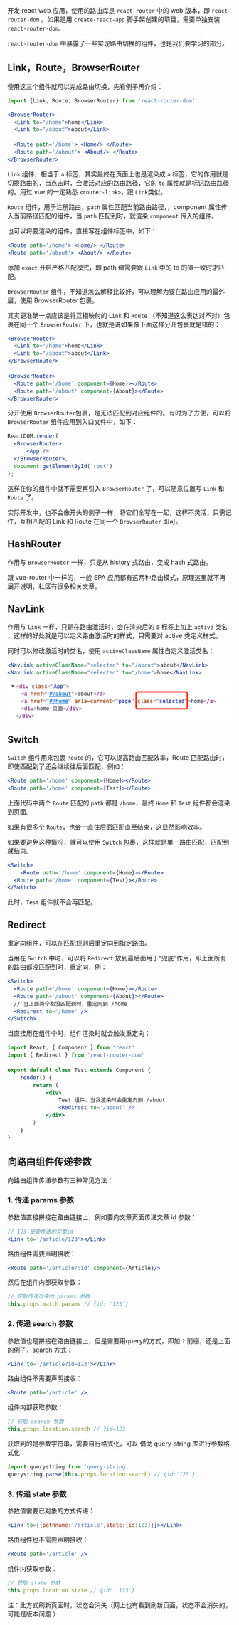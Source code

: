 开发 react web 应用，使用的路由库是 `react-router` 中的 web 版本，即 `react-router-dom` 。如果是用 `create-react-app` 脚手架创建的项目，需要单独安装 `react-router-dom`。

`react-router-dom` 中暴露了一些实现路由切换的组件，也是我们要学习的部分。



## Link，Route，BrowserRouter

使用这三个组件就可以完成路由切换，先看例子再介绍：

```js
import {Link, Route, BrowserRouter} from 'react-router-dom'
```

```jsx
<BrowserRouter>
  <Link to="/home">home</Link>
  <Link to="/about">about</Link>

  <Route path='/home'> <Home/> </Route>
  <Route path='/about'> <About/> </Route>
</BrowserRouter>
```



`Link` 组件，相当于 `a` 标签，其实最终在页面上也是渲染成 `a` 标签，它的作用就是切换路由的，当点击时，会激活对应的路由路径，它的 `to` 属性就是标记路由路径的。用过 vue 的一定熟悉 `<router-link>`，跟 `Link`类似。 



`Route` 组件，用于注册路由，`path` 属性匹配当前路由路径，，component 属性传入当前路径匹配的组件，当 `path` 匹配到时，就渲染 `component` 传入的组件。

也可以将要渲染的组件，直接写在组件标签中，如下：

```jsx
<Route path='/home'> <Home/> </Route>
<Route path='/about'> <About/> </Route>
```

添加 `exact` 开启严格匹配模式，即 path 值需要跟 `Link` 中的 to 的值一致时才匹配。

`BrowserRouter` 组件，不知道怎么解释比较好，可以理解为要在路由应用的最外层，使用 BrowserRouter 包裹。

其实更准确一点应该是将互相映射的 `Link` 和 `Route` （不知道这么表达对不对）包裹在同一个 `BrowserRouter` 下，也就是说如果像下面这样分开包裹就是错的：

```jsx
<BrowserRouter>
  <Link to="/home">home</Link>
  <Link to="/about">about</Link>
</BrowserRouter>

<BrowserRouter>
  <Route path='/home' component={Home}></Route>
  <Route path='/about' component={About}></Route>
</BrowserRouter>
```

分开使用 `BrowserRouter`包裹，是无法匹配到对应组件的。有时为了方便，可以将 `BrowserRouter` 组件应用到入口文件中，如下：

```jsx
ReactDOM.render(
  <BrowserRouter>
      <App />
  </BrowserRouter>,
  document.getElementById('root')
);
```

这样在你的组件中就不需要再引入 `BrowserRouter` 了，可以随意位置写 `Link` 和 `Route` 了。

实际开发中，也不会像开头的例子一样，将它们全写在一起，这样不灵活，只需记住，互相匹配的 Link 和 Route 在同一个 `BrowserRouter` 即可。



## HashRouter

作用与 `BrowserRouter` 一样，只是从 history 式路由，变成 hash 式路由。

跟 vue-router 中一样的，一般 SPA 应用都有这两种路由模式，原理这里就不再展开说明，社区有很多相关文章。



## NavLink

作用与 `Link` 一样，只是在路由激活时，会在渲染后的 a 标签上加上 `active` 类名 ，这样的好处就是可以定义路由激活时的样式，只需要对 active 类定义样式。

同时可以修改激活时的类名，使用 `activeClassName` 属性自定义激活类名：

```jsx
<NavLink activeClassName="selected" to="/about">about</NavLink>
<NavLink activeClassName="selected" to="/home">home</NavLink>
```

![image-20210831142543538](./images/image-20210831142543538.png)



## Switch

`Switch` 组件用来包裹 `Route` 的，它可以提高路由匹配效率，Route 匹配路由时，即使匹配到了还会继续往后面匹配，例如：

```jsx
<Route path='/home' component={Home}></Route>
<Route path='/home' component={Test}></Route>
```

上面代码中两个 `Route` 匹配的 `path` 都是 `/home`，最终 `Home` 和 `Test` 组件都会渲染到页面。

如果有很多个 `Route`，也会一直往后面匹配直至结束，这显然影响效率。

如果要避免这种情况，就可以使用 `Switch` 包裹，这样就是单一路由匹配，匹配到就结束。

```jsx
<Switch>
	<Route path='/home' component={Home}></Route>
  <Route path='/home' component={Test}></Route>
</Switch>
```

此时，`Test` 组件就不会再匹配。

## Redirect

重定向组件，可以在匹配规则后重定向到指定路由。

当用在 `Switch` 中时，可以将 `Redirect` 放到最后面用于“兜底”作用，即上面所有的路由都没匹配到时，重定向，例：

```jsx
<Switch>
  <Route path='/home' component={Home}></Route>
  <Route path='/about' component={About}></Route>
  // 当上面两个都没匹配到时，重定向到 /home
  <Redirect to="/home" />
</Switch>
```

当直接用在组件中时，组件渲染时就会触发重定向：

```jsx
import React, { Component } from 'react'
import { Redirect } from 'react-router-dom'

export default class Test extends Component {
    render() {
        return (
            <div>
                Test 组件，当我渲染时会重定向到 /about
                <Redirect to='/about' />
            </div>
        )
    }
}
```



## 向路由组件传递参数

向路由组件传递参数有三种常见方法：

### 1. 传递 params 参数

参数值直接拼接在路由链接上，例如要向文章页面传递文章 id 参数：

```jsx
// 123 是要传递的文章id
<Link to='/article/123'></Link>
```

路由组件需要声明接收：

```jsx
<Route path='/article/:id' component={Article}/>
```

然后在组件内部获取参数：

```js
// 获取传递过来的 params 参数
this.props.match.params // {id: '123'}
```

### 2. 传递 search 参数

参数值也是拼接在路由链接上，但是需要用query的方式，即加 `?` 前缀，还是上面的例子，search 方式：

```jsx
<Link to='/article?id=123'></Link>
```

路由组件不需要声明接收：

```jsx
<Route path='/article' />
```

组件内部获取参数：

```js
// 获取 search 参数
this.props.location.search // ?id=123
```

获取到的是参数字符串，需要自行格式化，可以 借助 query-string 库进行参数格式化：

```js
import querystring from 'query-string'
querystring.parse(this.props.location.search) // {id:'123'}
```



### 3. 传递 state 参数

参数值需要已对象的方式传递：

```jsx
<Link to={{pathname:'/article',state:{id:123}}}></Link>
```

路由组件也不需要声明接收：

```jsx
<Route path='/article' />
```

组件内获取参数：

```js
// 获取 state 参数
this.props.location.state // {id: '123'}
```

注：此方式刷新页面时，状态会消失（网上也有看到刷新页面，状态不会消失的，可能是版本问题 ）
